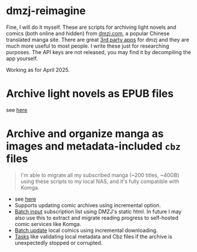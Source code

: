 # dmzj-reimagine
Fine, I will do it myself. These are scripts for archiving light novels and comics (both online and hidden) from [dmzj.com](dmzj.com), a popular Chinese translated manga site. There are great [3rd party apps](https://github.com/xiaoyaocz/flutter_dmzj) for dmzj and they are much more useful to most people. I write these just for researching purposes. The API keys are not released, you may find it by decompiling the app yourself.

Working as for April 2025.

# Archive light novels as EPUB files
see [here](./epubMaker.js)

# Archive and organize manga as images and metadata-included `cbz` files
> I'm able to migrate all my subscribed manga (~200 titles, ~40GB) using these scripts to my local NAS, and it's fully compatible with Komga.
- see [here](./comicArchiver.js)
- Supports updating comic archives using incremental option.
- [Batch input](./comicSubscriptionImporter.js) subscription list using DMZJ's static html. In future I may also use this to extract and migrate reading progress to self-hosted comic services like Komga.
- [Batch update](./comicBatchUpdater.js) local comics using incremental downloading.
- [Tasks](./comic/tasks/) like validating local metadata and Cbz files if the archive is unexpectedly stopped or corrupted.

